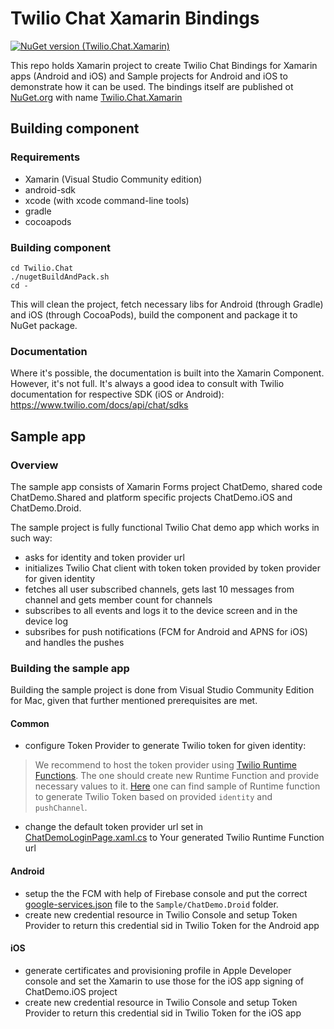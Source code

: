 # Twilio Chat Xamarin Bindings

[![NuGet version (Twilio.Chat.Xamarin)](https://img.shields.io/nuget/v/Twilio.Chat.Xamarin.svg)](https://www.nuget.org/packages/Twilio.Chat.Xamarin/)

This repo holds Xamarin project to create Twilio Chat Bindings for Xamarin apps (Android and iOS) and Sample projects for Android and iOS to demonstrate how it can be used. The bindings itself are published ot [NuGet.org](https://www.nuget.org/) with name [Twilio.Chat.Xamarin](https://www.nuget.org/packages/Twilio.Chat.Xamarin/)

## Building component

### Requirements

* Xamarin (Visual Studio Community edition)
* android-sdk 
* xcode (with xcode command-line tools)
* gradle 
* cocoapods

### Building component

```
cd Twilio.Chat
./nugetBuildAndPack.sh
cd -
```
This will clean the project, fetch necessary libs for Android (through Gradle) and iOS (through CocoaPods), build the component and package it to NuGet package.

### Documentation

Where it's possible, the documentation is built into the Xamarin Component. However, it's not full. It's always a good idea to consult with Twilio documentation for respective SDK (iOS or Android): https://www.twilio.com/docs/api/chat/sdks

## Sample app

### Overview

The sample app consists of Xamarin Forms project ChatDemo, shared code ChatDemo.Shared and platform specific projects ChatDemo.iOS and ChatDemo.Droid.

The sample project is fully functional Twilio Chat demo app which works in such way:
* asks for identity and token provider url
* initializes Twilio Chat client with token token provided by token provider for given identity
* fetches all user subscribed channels, gets last 10 messages from channel and gets member count for channels
* subscribes to all events and logs it to the device screen and in the device log
* subsribes for push notifications (FCM for Android and APNS for iOS) and handles the pushes

### Building the sample app

Building the sample project is done from Visual Studio Community Edition for Mac, given that further mentioned prerequisites are met.

#### Common

* configure Token Provider to generate Twilio token for given identity:
> We recommend to host the token provider using [Twilio Runtime Functions](https://www.twilio.com/docs/api/runtime/functions). 
The one should create new Runtime Function and provide necessary values to it. 
[Here](https://gist.github.com/aleksandrsivanovs/abd04d4c139941467ff6b5fa102821e4) one can find sample of Runtime function to generate Twilio Token based on provided `identity` and `pushChannel`.
* change the default token provider url set in [ChatDemoLoginPage.xaml.cs](Sample/ChatDemo/ChatDemoLoginPage.xaml.cs#L13) to Your generated Twilio Runtime Function url

#### Android

* setup the the FCM with help of Firebase console and put the correct [google-services.json](Sample/ChatDemo.Droid/google-services.json) file to the `Sample/ChatDemo.Droid` folder.
* create new credential resource in Twilio Console and setup Token Provider to return this credential sid in Twilio Token for the Android app

#### iOS

* generate certificates and provisioning profile in Apple Developer console and set the Xamarin to use those for the iOS app signing of ChatDemo.iOS project
* create new credential resource in Twilio Console and setup Token Provider to return this credential sid in Twilio Token for the iOS app
